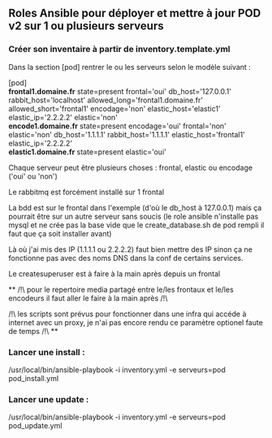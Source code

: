## Roles Ansible pour déployer et mettre à jour POD v2 sur 1 ou plusieurs serveurs

### Créer son inventaire à partir de inventory.template.yml  
  
Dans la section [pod] rentrer le ou les serveurs selon le modèle suivant :  
  
[pod]  
**frontal1.domaine.fr** state=present frontal='oui' db_host='127.0.0.1' rabbit_host='localhost' allowed_long='frontal1.domaine.fr' allowed_short='frontal1'  encodage='non' elastic_host='elastic1' elastic_ip='2.2.2.2' elastic='non'  
**encode1.domaine.fr** state=present encodage='oui' frontal='non' elastic='non' db_host='1.1.1.1' rabbit_host='1.1.1.1' elastic_host='frontal1' elastic_ip='2.2.2.2'  
**elastic1.domaine.fr** state=present elastic='oui'  
  
Chaque serveur peut être plusieurs choses : frontal, elastic ou encodage ('oui' ou 'non')  

Le rabbitmq est forcément installé sur 1 frontal  

La bdd est sur le frontal dans l'exemple (d'où le db_host à 127.0.0.1) mais ça pourrait être sur un autre serveur sans soucis (le role ansible n'installe pas mysql et ne crée pas la base vide que le create_database.sh de pod rempli il faut que ça soit installer avant)  

Là où j'ai mis des IP (1.1.1.1 ou 2.2.2.2) faut bien mettre des IP sinon ça ne fonctionne pas avec des noms DNS dans la conf de certains services.  

Le createsuperuser est à faire à la main après depuis un frontal

** /!\  pour le repertoire media partagé entre le/les frontaux et le/les encodeurs il faut aller le faire à la main après /!\  
  
/!\ les scripts sont prévus pour fonctionner dans une infra qui accéde à internet avec un proxy, je n'ai pas encore rendu ce paramètre optionel faute de temps /!\ **  

### Lancer une install :

/usr/local/bin/ansible-playbook  -i inventory.yml -e serveurs=pod pod_install.yml

### Lancer une update :

/usr/local/bin/ansible-playbook  -i inventory.yml -e serveurs=pod pod_update.yml
